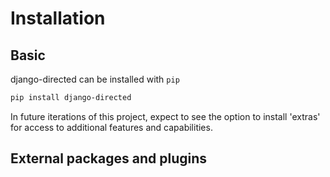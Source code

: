 # Installation

## Basic

django-directed can be installed with `pip`

```bash
pip install django-directed
```

In future iterations of this project, expect to see the option to install 'extras' for access to additional features and capabilities.

## External packages and plugins

